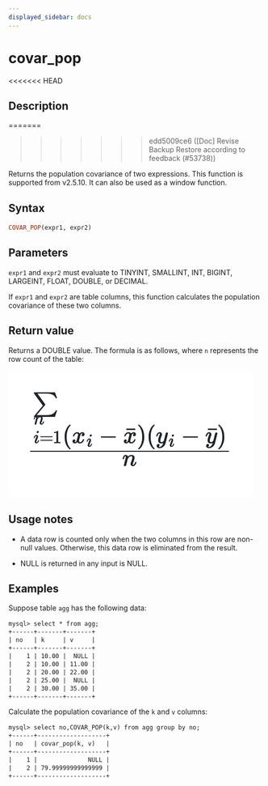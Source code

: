 ```yaml
---
displayed_sidebar: docs
---
```


# covar_pop

<<<<<<< HEAD
## Description
=======

>>>>>>> edd5009ce6 ([Doc] Revise Backup Restore according to feedback (#53738))

Returns the population covariance of two expressions. This function is supported from v2.5.10. It can also be used as a window function.

## Syntax

```Haskell
COVAR_POP(expr1, expr2)
```

## Parameters

`expr1` and `expr2` must evaluate to TINYINT, SMALLINT, INT, BIGINT, LARGEINT, FLOAT, DOUBLE, or DECIMAL.

If `expr1` and `expr2` are table columns, this function calculates the population covariance of these two columns.

## Return value

Returns a DOUBLE value. The formula is as follows, where `n` represents the row count of the table:

![covar_pop formula](../../../_assets/covar_pop_formula.png)

<!--$$
\frac{\sum_{i=1}^{n} (x_i - \bar{x})(y_i - \bar{y})}{n}
$$-->

## Usage notes

- A data row is counted only when the two columns in this row are non-null values. Otherwise, this data row is eliminated from the result.

- NULL is returned in any input is NULL.

## Examples

Suppose table `agg` has the following data:

```plaintext
mysql> select * from agg;
+------+-------+-------+
| no   | k     | v     |
+------+-------+-------+
|    1 | 10.00 |  NULL |
|    2 | 10.00 | 11.00 |
|    2 | 20.00 | 22.00 |
|    2 | 25.00 |  NULL |
|    2 | 30.00 | 35.00 |
+------+-------+-------+
```

Calculate the population covariance of the `k` and `v` columns:

```plaintext
mysql> select no,COVAR_POP(k,v) from agg group by no;
+------+-------------------+
| no   | covar_pop(k, v)   |
+------+-------------------+
|    1 |              NULL |
|    2 | 79.99999999999999 |
+------+-------------------+
```
